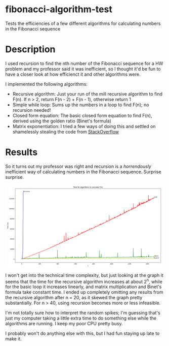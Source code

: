 # fibonacci-algorithm-test
Tests the efficiencies of a few different algorithms for calculating numbers in the Fibonacci sequence

# Description
I used recursion to find the nth number of the Fibonacci sequence for a HW problem and my professor said it was inefficient, so I thought it'd be fun 
to have a closer look at how efficienct it and other algorithms were.

I implemented the following algorithms:
* Recursive algorithm: Just your run of the mill recursive algorithm to find F(n). If n > 2, return F(n - 2) + F(n - 1), otherwise return 1
* Simple while loop: Sums up the numbers in a loop to find F(n); no recursion needed!
* Closed form equation: The basic closed form equation to find F(n), derived using the golden ratio (Binet's formula)
* Matrix exponentiation: I tried a few ways of doing this and settled on shamelessly stealing the code from 
<a href="https://stackoverflow.com/questions/18172257/efficient-calculation-of-fibonacci-series/23462371#23462371"  target="_blank">StackOverflow</a>

# Results
So it turns out my professor was right and recursion is a _horrendously_ inefficient way of calculating numbers in the Fibonacci sequence. Surprise surprise.

![Results from the test](Results.png?raw=True "Test")

I won't get into the technical time complexity, but just looking at the graph it seems that the time for the recursive algorithm increases at about 2<sup>n</sup>,
while for the basic loop it increases linearly, and matrix multiplication and Binet's formula take constant time. I ended up completely omitting any results from the recursive algorithm after n = 20, as it skewed the graph pretty substantially. For n > 40, using recursion becomes more or less infeasible.

I'm not totally sure how to interpret the random spikes; I'm guessing that's just my computer taking a little extra time to do something else while the algorithms
are running. I keep my poor CPU pretty busy.

I probably won't do anything else with this, but I had fun staying up late to make it.
